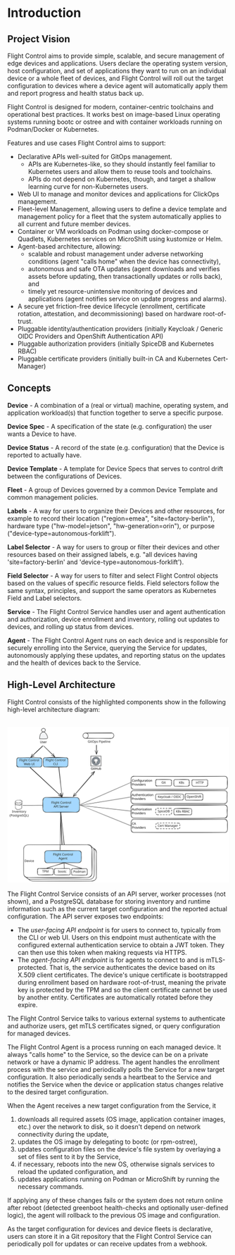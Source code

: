 # Introduction

## Project Vision

Flight Control aims to provide simple, scalable, and secure management of edge devices and applications. Users declare the operating system version, host configuration, and set of applications they want to run on an individual device or a whole fleet of devices, and Flight Control will roll out the target configuration to devices where a device agent will automatically apply them and report progress and health status back up.

Flight Control is designed for modern, container-centric toolchains and operational best practices. It works best on image-based Linux operating systems running bootc or ostree and with container workloads running on Podman/Docker or Kubernetes.

Features and use cases Flight Control aims to support:

* Declarative APIs well-suited for GitOps management.
  * APIs are Kubernetes-like, so they should instantly feel familiar to Kubernetes users and allow them to reuse tools and toolchains.
  * APIs do not depend on Kubernetes, though, and target a shallow learning curve for non-Kubernetes users.
* Web UI to manage and monitor devices and applications for ClickOps management.
* Fleet-level Management, allowing users to define a device template and management policy for a fleet that the system automatically applies to all current and future member devices.
* Container or VM workloads on Podman using docker-compose or Quadlets, Kubernetes services on MicroShift using kustomize or Helm.
* Agent-based architecture, allowing:
  * scalable and robust management under adverse networking conditions (agent "calls home" when the device has connectivity),
  * autonomous and safe OTA updates (agent downloads and verifies assets before updating, then transactionally updates or rolls back), and
  * timely yet resource-unintensive monitoring of devices and applications (agent notifies service on update progress and alarms).
* A secure yet friction-free device lifecycle (enrollment, certificate rotation, attestation, and decommissioning) based on hardware root-of-trust.
* Pluggable identity/authentication providers (initially Keycloak / Generic OIDC Providers and OpenShift Authentication API)
* Pluggable authorization providers (initially SpiceDB and Kubernetes RBAC)
* Pluggable certificate providers (initially built-in CA and Kubernetes Cert-Manager)

## Concepts

**Device** - A combination of a (real or virtual) machine, operating system, and application workload(s) that function together to serve a specific purpose.

**Device Spec** - A specification of the state (e.g. configuration) the user wants a Device to have.

**Device Status** - A record of the state (e.g. configuration) that the Device is reported to actually have.

**Device Template** - A template for Device Specs that serves to control drift between the configurations of Devices.

**Fleet** - A group of Devices governed by a common Device Template and common management policies.

**Labels** - A way for users to organize their Devices and other resources, for example to record their location ("region=emea", "site=factory-berlin"), hardware type ("hw-model=jetson", "hw-generation=orin"), or purpose ("device-type=autonomous-forklift").

**Label Selector** - A way for users to group or filter their devices and other resources based on their assigned labels, e.g. "all devices having 'site=factory-berlin' and 'device-type=autonomous-forklift').

**Field Selector** - A way for users to filter and select Flight Control objects based on the values of specific resource fields. Field selectors follow the same syntax, principles, and support the same operators as Kubernetes Field and Label selectors.

**Service** -  The Flight Control Service handles user and agent authentication and authorization, device enrollment and inventory, rolling out updates to devices, and rolling up status from devices.

**Agent** - The Flight Control Agent runs on each device and is responsible for securely enrolling into the Service, querying the Service for updates, autonomously applying these updates, and reporting status on the updates and the health of devices back to the Service.

## High-Level Architecture

Flight Control consists of the highlighted components show in the following high-level architecture diagram:

<img>
  <source media="(prefers-color-scheme: light)" srcset="https://raw.githubusercontent.com/flightctl/flightctl/main/docs/images/flightctl-highlevel-architecture.svg"/>
  <source media="(prefers-color-scheme: dark)" srcset="https://raw.githubusercontent.com/flightctl/flightctl/main/docs/images/flightctl-highlevel-architecture-dark.svg"/>
  <img alt="Flight Control architecture diagram" src="https://raw.githubusercontent.com/flightctl/flightctl/main/docs/images/flightctl-highlevel-architecture.svg"/>
</img>

The Flight Control Service consists of an API server, worker processes (not shown), and a PostgreSQL database for storing inventory and runtime information such as the current target configuration and the reported actual configuration. The API server exposes two endpoints:

* The *user-facing API endpoint* is for users to connect to, typically from the CLI or web UI. Users on this endpoint must authenticate with the configured external authentication service to obtain a JWT token. They can then use this token when making requests via HTTPS.
* The *agent-facing API endpoint* is for agents to connect to and is mTLS-protected. That is, the service authenticates the device based on its X.509 client certificates. The device's unique certificate is bootstrapped during enrollment based on hardware root-of-trust, meaning the private key is protected by the TPM and so the client certificate cannot be used by another entity. Certificates are automatically rotated before they expire.

The Flight Control Service talks to various external systems to authenticate and authorize users, get mTLS certificates signed, or query configuration for managed devices.

The Flight Control Agent is a process running on each managed device. It always "calls home" to the Service, so the device can be on a private network or have a dynamic IP address. The agent handles the enrollment process with the service and periodically polls the Service for a new target configuration. It also periodically sends a heartbeat to the Service and notifies the Service when the device or application status changes relative to the desired target configuration.

When the Agent receives a new target configuration from the Service, it

1. downloads all required assets (OS image, application container images, etc.) over the network to disk, so it doesn't depend on network connectivity during the update,
2. updates the OS image by delegating to bootc (or rpm-ostree),
3. updates configuration files on the device's file system by overlaying a set of files sent to it by the Service,
4. if necessary, reboots into the new OS, otherwise signals services to reload the updated configuration, and
5. updates applications running on Podman or MicroShift by running the necessary commands.

If applying any of these changes fails or the system does not return online after reboot (detected greenboot health-checks and optionally user-defined logic), the agent will rollback to the previous OS image and configuration.

As the target configuration for devices and device fleets is declarative, users can store it in a Git repository that the Flight Control Service can periodically poll for updates or can receive updates from a webhook.
